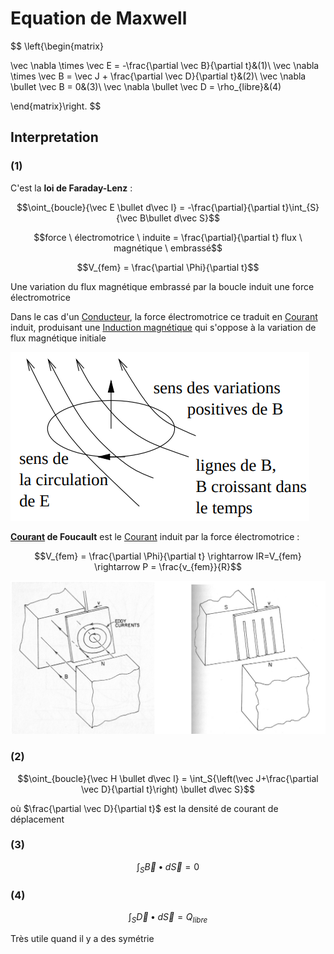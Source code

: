 # Equation de Maxwell

$$
\left\{\begin{matrix}

\vec \nabla \times \vec E = -\frac{\partial \vec B}{\partial t}&(1)\\
\vec \nabla \times \vec B = \vec J + \frac{\partial \vec D}{\partial t}&(2)\\
\vec \nabla \bullet \vec B = 0&(3)\\
\vec \nabla \bullet \vec D = \rho_{libre}&(4)

\end{matrix}\right.
$$

## Interpretation

### (1)

C'est la **loi de Faraday-Lenz** :

$$\oint_{boucle}{\vec E \bullet d\vec l} = -\frac{\partial}{\partial t}\int_{S}{\vec B\bullet d\vec S}$$

$$force \ électromotrice \ induite = \frac{\partial}{\partial t} flux \ magnétique \ embrassé$$

$$V_{fem} = \frac{\partial \Phi}{\partial t}$$

Une variation du flux magnétique embrassé par la boucle induit une force électromotrice

Dans le cas d'un [Conducteur](Conducteur.md), la force électromotrice ce traduit en [Courant](Courant.md) induit, produisant une [Induction magnétique](Induction%20magnétique.md) qui s'oppose à la variation de flux magnétique initiale

![](attachments/Pasted%20image%2020230719142922.png)

**[Courant](Courant.md) de Foucault** est le [Courant](Courant.md) induit par la force électromotrice :

$$V_{fem} = \frac{\partial \Phi}{\partial t} \rightarrow IR=V_{fem} \rightarrow P = \frac{v_{fem}}{R}$$

![](attachments/Pasted%20image%2020230719144043.png)

### (2)

$$\oint_{boucle}{\vec H \bullet d\vec l} = \int_S{\left(\vec J+\frac{\partial \vec D}{\partial t}\right) \bullet d\vec S}$$

où $\frac{\partial \vec D}{\partial t}$ est la densité de courant de déplacement

### (3)

$$\int_S{\vec B\bullet d\vec S} = 0$$

### (4) 

$$\int_S{\vec D \bullet d\vec S} = Q_{libre}$$

Très utile quand il y a des symétrie
